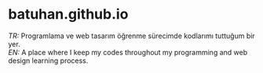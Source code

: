 # batuhan.github.io
_TR:_ Programlama ve web tasarım öğrenme sürecimde kodlarımı tuttuğum bir yer. <br>
_EN:_ A place where I keep my codes throughout my programming and web design learning process.
